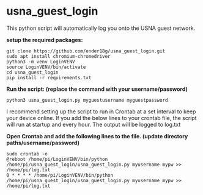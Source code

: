 # usna_guest_login


This python script will automatically log you onto the USNA guest network.

**setup the required packages:**
```
git clone https://github.com/ender18g/usna_guest_login.git
sudo apt install chromium-chromedriver
python3 -m venv LoginVENV
source LoginVENV/bin/activate
cd usna_guest_login
pip install -r requirements.txt
```

**Run the script: (replace the command with your username/password)**
```
python3 usna_guest_login.py myguestusername myguestpassword
```



I recommend setting up the script to run in Crontab at a set interval to keep your device online.
If you add the below lines to your crontab file, the script will run at startup and every hour.  The output will be logged to log.txt

 **Open Crontab and add the following lines to the file.  (update directory paths/username/password)**


```
sudo crontab -e
@reboot /home/pi/LoginVENV/bin/python /home/pi/usna_guest_login/usna_guest_login.py myusername mypw >> /home/pi/log.txt
0 * * * * /home/pi/LoginVENV/bin/python /home/pi/usna_guest_login/usna_guest_login.py myusername mypw >> /home/pi/log.txt
```
